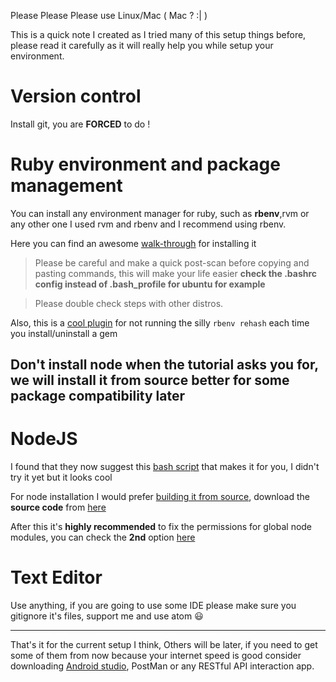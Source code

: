 Please Please Please use Linux/Mac ( Mac ? :| )

This is a quick note I created as I tried many of this setup things before, please read it carefully as it will really help you while setup your environment.

# Version control
Install git, you are **FORCED** to do !

# Ruby environment and package management
You can install any environment manager for ruby, such as **rbenv**,rvm or any other one I used rvm and rbenv and I recommend using rbenv.

Here you can find an awesome [walk-through](https://www.digitalocean.com/community/tutorials/how-to-install-ruby-on-rails-with-rbenv-on-ubuntu-14-04) for installing it

> Please be careful and make a quick post-scan before copying and pasting commands, this will make your life easier **check the .bashrc config instead of .bash_profile for ubuntu for example**

> Please double check steps with other distros.

Also, this is a [cool plugin](https://github.com/sstephenson/rbenv-gem-rehash) for not running the silly `rbenv rehash` each time you install/uninstall a gem

## **Don't install node when the tutorial asks you for, we will install it from source better for some package compatibility later**

# NodeJS
I found that they now suggest this [bash script](https://github.com/taaem/nodejs-linux-installer/releases) that makes it for you, I didn't try it yet but it looks cool

For node installation I would prefer [building it from source](https://github.com/taaem/nodejs-linux-installer/blob/master/node-install.sh), download the **source code** from [here](https://nodejs.org/en/download/)

After this it's **highly recommended** to fix the permissions for global node modules, you can check the **2nd** option [here](https://docs.npmjs.com/getting-started/fixing-npm-permissions#option-2-change-npm-s-default-directory-to-another-directory)

# Text Editor
Use anything, if you are going to use some IDE please make sure you gitignore it's files, support me and use atom :smiley:

-----

That's it for the current setup I think, Others will be later, if you need to get some of them from now because your internet speed is good consider downloading [Android studio](http://developer.android.com/sdk/index.html), PostMan or any RESTful API interaction app.
